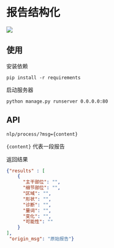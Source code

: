 # 报告结构化

![](https://img.shields.io/badge/python-3.6-blue.svg)

## 使用

安装依赖

```
pip install -r requirements
```

启动服务器

```
python manage.py runserver 0.0.0.0:80
```

## API

```
nlp/process/?msg={content}
```

`{content}` 代表一段报告

返回结果

```json
{"results" : [
    {
      "主干部位": "",
      "细节部位": "",
      "区域": "",
      "形状": "",
      "诊断": "",
      "量词": "",
      "变化": "",
      "可能性": ""
    }
],
 "origin_msg": "原始报告"}
```

